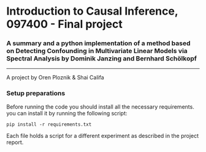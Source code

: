 # Introduction to Causal Inference, 097400 - Final project

### <B>A summary and a python implementation of a method based on Detecting Confounding in Multivariate Linear Models via Spectral Analysis </B> by Dominik Janzing and Bernhard Schölkopf
-----------------------------------------

A project by Oren Ploznik & Shai Califa

### Setup preparations

Before running the code you should install all the necessary requirements.
you can install it by running the following script: <br>

`pip install -r requirements.txt`

Each file holds a script for a different experiment as described in the project report.
